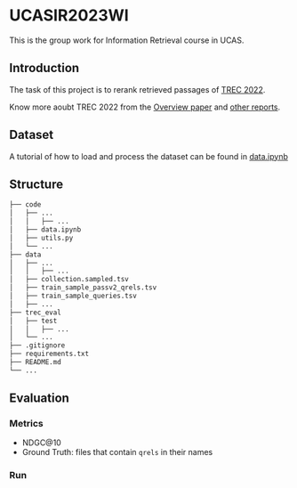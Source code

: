 # UCASIR2023WI

This is the group work for Information Retrieval course in UCAS.

## Introduction

The task of this project is to rerank retrieved passages of [TREC 2022](https://microsoft.github.io/msmarco/TREC-Deep-Learning-2022).

Know more aoubt TREC 2022 from the [Overview paper](https://trec.nist.gov/pubs/trec31/papers/Overview_deep.pdf) and [other reports](https://trec.nist.gov/pubs/trec31/xref.html#deep).

## Dataset

A tutorial of how to load and process the dataset can be found in [data.ipynb](/code/data.ipynb)

## Structure

```bash
├── code
│   ├── ...
│   │   ├── ...
│   ├── data.ipynb
│   ├── utils.py
│   └── ...
├── data
│   ├── ...
│   │   ├── ...
│   ├── collection.sampled.tsv
│   ├── train_sample_passv2_qrels.tsv
│   ├── train_sample_queries.tsv
│   ├── ...
├── trec_eval
│   ├── test
│   │   ├── ...
│   └── ...
├── .gitignore
├── requirements.txt
├── README.md
└── ...
```

## Evaluation

### Metrics

- NDGC@10
- Ground Truth: files that contain `qrels` in their names

### Run